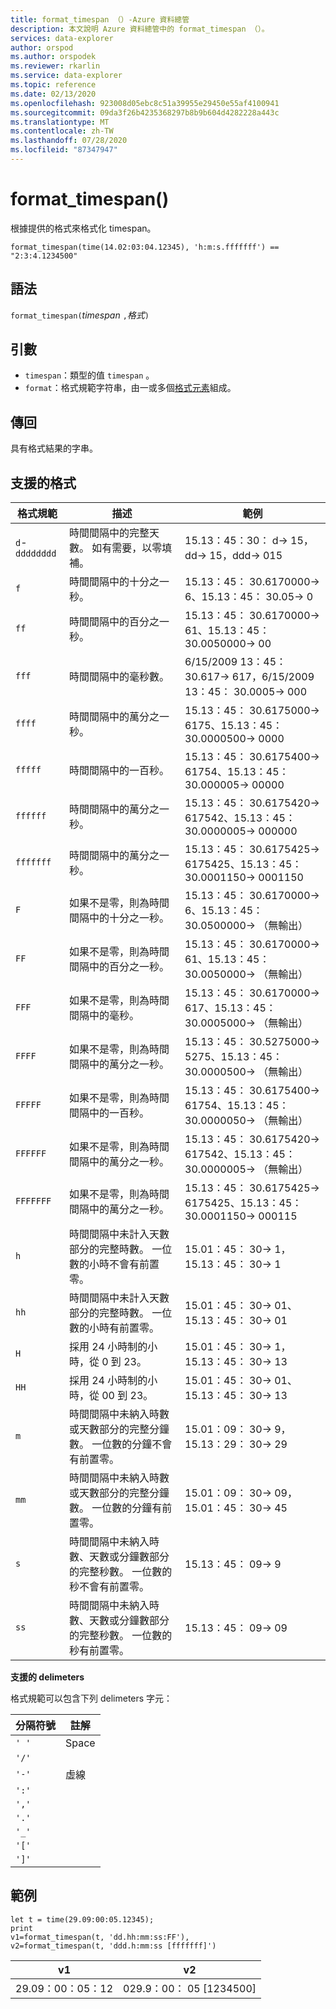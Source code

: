 ```yaml
---
title: format_timespan （）-Azure 資料總管
description: 本文說明 Azure 資料總管中的 format_timespan （）。
services: data-explorer
author: orspod
ms.author: orspodek
ms.reviewer: rkarlin
ms.service: data-explorer
ms.topic: reference
ms.date: 02/13/2020
ms.openlocfilehash: 923008d05ebc8c51a39955e29450e55af4100941
ms.sourcegitcommit: 09da3f26b4235368297b8b9b604d4282228a443c
ms.translationtype: MT
ms.contentlocale: zh-TW
ms.lasthandoff: 07/28/2020
ms.locfileid: "87347947"
---
```

# <a name="format_timespan"></a>format_timespan()

根據提供的格式來格式化 timespan。

```kusto
format_timespan(time(14.02:03:04.12345), 'h:m:s.fffffff') == "2:3:4.1234500"
```

## <a name="syntax"></a>語法

`format_timespan(`*timespan* `,`*格式*`)`

## <a name="arguments"></a>引數

* `timespan`：類型的值 `timespan` 。
* `format`：格式規範字符串，由一或多個[格式元素](#supported-formats)組成。

## <a name="returns"></a>傳回

具有格式結果的字串。

## <a name="supported-formats"></a>支援的格式

|格式規範   |描述    |範例
|---|---|---
|`d`-`dddddddd` |時間間隔中的完整天數。 如有需要，以零填補。|   15.13：45：30： d-> 15，dd-> 15，ddd-> 015
|`f`    |時間間隔中的十分之一秒。 |15.13：45： 30.6170000-> 6、15.13：45： 30.05-> 0
|`ff`   |時間間隔中的百分之一秒。 |15.13：45： 30.6170000-> 61、15.13：45： 30.0050000-> 00
|`fff`  |時間間隔中的毫秒數。 |6/15/2009 13：45： 30.617-> 617，6/15/2009 13：45： 30.0005-> 000
|`ffff` |時間間隔中的萬分之一秒。 |15.13：45： 30.6175000-> 6175、15.13：45： 30.0000500-> 0000
|`fffff`    |時間間隔中的一百秒。 |15.13：45： 30.6175400-> 61754、15.13：45： 30.000005-> 00000
|`ffffff`   |時間間隔中的萬分之一秒。 |15.13：45： 30.6175420-> 617542、15.13：45： 30.0000005-> 000000
|`fffffff`  |時間間隔中的萬分之一秒。 |15.13：45： 30.6175425-> 6175425、15.13：45： 30.0001150-> 0001150
|`F`    |如果不是零，則為時間間隔中的十分之一秒。 |15.13：45： 30.6170000-> 6、15.13：45： 30.0500000-> （無輸出）
|`FF`   |如果不是零，則為時間間隔中的百分之一秒。 |15.13：45： 30.6170000-> 61、15.13：45： 30.0050000-> （無輸出）
|`FFF`  |如果不是零，則為時間間隔中的毫秒。 |15.13：45： 30.6170000-> 617、15.13：45： 30.0005000-> （無輸出）
|`FFFF` |如果不是零，則為時間間隔中的萬分之一秒。 |15.13：45： 30.5275000-> 5275、15.13：45： 30.0000500-> （無輸出）
|`FFFFF`    |如果不是零，則為時間間隔中的一百秒。 |15.13：45： 30.6175400-> 61754、15.13：45： 30.0000050-> （無輸出）
|`FFFFFF`   |如果不是零，則為時間間隔中的萬分之一秒。 |15.13：45： 30.6175420-> 617542、15.13：45： 30.0000005-> （無輸出）
|`FFFFFFF`  |如果不是零，則為時間間隔中的萬分之一秒。 |15.13：45： 30.6175425-> 6175425、15.13：45： 30.0001150-> 000115
|`h`    |時間間隔中未計入天數部分的完整時數。 一位數的小時不會有前置零。 |15.01：45： 30-> 1，15.13：45： 30-> 1
|`hh`   |時間間隔中未計入天數部分的完整時數。 一位數的小時有前置零。 |15.01：45： 30-> 01、15.13：45： 30-> 01
|`H`    |採用 24 小時制的小時，從 0 到 23。 |15.01：45： 30-> 1，15.13：45： 30-> 13
|`HH`   |採用 24 小時制的小時，從 00 到 23。 |15.01：45： 30-> 01、15.13：45： 30-> 13
|`m`    |時間間隔中未納入時數或天數部分的完整分鐘數。 一位數的分鐘不會有前置零。 |15.01：09： 30-> 9，15.13：29： 30-> 29
|`mm`   |時間間隔中未納入時數或天數部分的完整分鐘數。 一位數的分鐘有前置零。 |15.01：09： 30-> 09，15.01：45： 30-> 45
|`s`    |時間間隔中未納入時數、天數或分鐘數部分的完整秒數。 一位數的秒不會有前置零。 |15.13：45： 09-> 9
|`ss`   |時間間隔中未納入時數、天數或分鐘數部分的完整秒數。 一位數的秒有前置零。 |15.13：45： 09-> 09

**支援的 delimeters**

格式規範可以包含下列 delimeters 字元：

|分隔符號|註解|
|---------|-------|
|`' '`| Space|
|`'/'`||
|`'-'`|虛線|
|`':'`||
|`','`||
|`'.'`||
|`'_'`||
|`'['`||
|`']'`||

## <a name="examples"></a>範例

<!-- csl: https://help.kusto.windows.net/Samples -->
```kusto
let t = time(29.09:00:05.12345);
print 
v1=format_timespan(t, 'dd.hh:mm:ss:FF'),
v2=format_timespan(t, 'ddd.h:mm:ss [fffffff]')
```

|v1|v2|
|---|---|
|29.09：00：05：12|029.9：00： 05 [1234500]|
